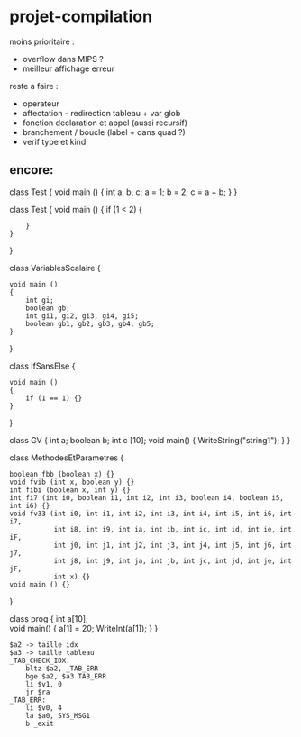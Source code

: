 # projet-compilation

moins prioritaire :
  - overflow dans MIPS ?
  - meilleur affichage erreur

reste a faire :
  - operateur
  - affectation - redirection tableau + var glob
  - fonction declaration et appel (aussi recursif)
  - branchement / boucle (label + dans quad ?)
  - verif type et kind

encore:
  - 


class Test {
    void main () {
        int a, b, c;
        a = 1;
        b = 2;
        c = a + b;
    }
}

class Test {
    void main () {
        if (1 < 2) {

        }
    }
}

class VariablesScalaire {

    void main ()
    {
        int gi;
        boolean gb;
        int gi1, gi2, gi3, gi4, gi5;
        boolean gb1, gb2, gb3, gb4, gb5;
    }

}

class IfSansElse {

    void main ()
    {
        if (1 == 1) {}
    }

}

class GV {
    int a;
    boolean b;
    int c [10];
    void main() {
        WriteString("string1");
    }
}


class MethodesEtParametres {

    boolean fbb (boolean x) {}
    void fvib (int x, boolean y) {}
    int fibi (boolean x, int y) {}
    int fi7 (int i0, boolean i1, int i2, int i3, boolean i4, boolean i5, int i6) {}
    void fv33 (int i0, int i1, int i2, int i3, int i4, int i5, int i6, int i7,
               int i8, int i9, int ia, int ib, int ic, int id, int ie, int iF,
               int j0, int j1, int j2, int j3, int j4, int j5, int j6, int j7,
               int j8, int j9, int ja, int jb, int jc, int jd, int je, int jF,
               int x) {}
    void main () {}
}

class prog {
    int a[10];  
    void main() {
        a[1] = 20;
        WriteInt(a[1]);
    }
}

```
$a2 -> taille idx
$a3 -> taille tableau
_TAB_CHECK_IDX:
    bltz $a2, _TAB_ERR
    bge $a2, $a3 TAB_ERR
    li $v1, 0
    jr $ra
_TAB_ERR:
    li $v0, 4
    la $a0, SYS_MSG1
    b _exit

```
